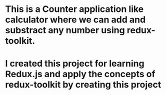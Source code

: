 # This is a Counter application like calculator where we can add and substract any number using redux-toolkit.

# I created this project for learning Redux.js and apply the concepts of redux-toolkit by creating this project
